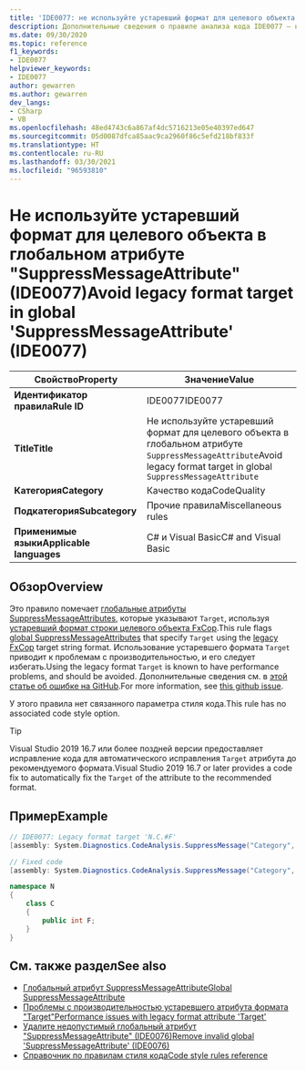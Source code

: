 ```yaml
---
title: 'IDE0077: не используйте устаревший формат для целевого объекта в глобальном атрибуте "SuppressMessageAttribute"'
description: Дополнительные сведения о правиле анализа кода IDE0077 — не используйте устаревший формат для целевого объекта в глобальном атрибуте "SuppressMessageAttribute"
ms.date: 09/30/2020
ms.topic: reference
f1_keywords:
- IDE0077
helpviewer_keywords:
- IDE0077
author: gewarren
ms.author: gewarren
dev_langs:
- CSharp
- VB
ms.openlocfilehash: 48ed4743c6a867af4dc5716213e05e40397ed647
ms.sourcegitcommit: 05d0087dfca85aac9ca2960f86c5efd218bf833f
ms.translationtype: HT
ms.contentlocale: ru-RU
ms.lasthandoff: 03/30/2021
ms.locfileid: "96593810"
---
```

# <a name="avoid-legacy-format-target-in-global-suppressmessageattribute-ide0077"></a><span data-ttu-id="5c3b2-103">Не используйте устаревший формат для целевого объекта в глобальном атрибуте "SuppressMessageAttribute" (IDE0077)</span><span class="sxs-lookup"><span data-stu-id="5c3b2-103">Avoid legacy format target in global 'SuppressMessageAttribute' (IDE0077)</span></span>

|<span data-ttu-id="5c3b2-104">Свойство</span><span class="sxs-lookup"><span data-stu-id="5c3b2-104">Property</span></span>|<span data-ttu-id="5c3b2-105">Значение</span><span class="sxs-lookup"><span data-stu-id="5c3b2-105">Value</span></span>|
|-|-|
| <span data-ttu-id="5c3b2-106">**Идентификатор правила**</span><span class="sxs-lookup"><span data-stu-id="5c3b2-106">**Rule ID**</span></span> | <span data-ttu-id="5c3b2-107">IDE0077</span><span class="sxs-lookup"><span data-stu-id="5c3b2-107">IDE0077</span></span> |
| <span data-ttu-id="5c3b2-108">**Title**</span><span class="sxs-lookup"><span data-stu-id="5c3b2-108">**Title**</span></span> | <span data-ttu-id="5c3b2-109">Не используйте устаревший формат для целевого объекта в глобальном атрибуте `SuppressMessageAttribute`</span><span class="sxs-lookup"><span data-stu-id="5c3b2-109">Avoid legacy format target in global `SuppressMessageAttribute`</span></span> |
| <span data-ttu-id="5c3b2-110">**Категория**</span><span class="sxs-lookup"><span data-stu-id="5c3b2-110">**Category**</span></span> | <span data-ttu-id="5c3b2-111">Качество кода</span><span class="sxs-lookup"><span data-stu-id="5c3b2-111">CodeQuality</span></span> |
| <span data-ttu-id="5c3b2-112">**Подкатегория**</span><span class="sxs-lookup"><span data-stu-id="5c3b2-112">**Subcategory**</span></span> | <span data-ttu-id="5c3b2-113">Прочие правила</span><span class="sxs-lookup"><span data-stu-id="5c3b2-113">Miscellaneous rules</span></span> |
| <span data-ttu-id="5c3b2-114">**Применимые языки**</span><span class="sxs-lookup"><span data-stu-id="5c3b2-114">**Applicable languages**</span></span> | <span data-ttu-id="5c3b2-115">C# и Visual Basic</span><span class="sxs-lookup"><span data-stu-id="5c3b2-115">C# and Visual Basic</span></span> |

## <a name="overview"></a><span data-ttu-id="5c3b2-116">Обзор</span><span class="sxs-lookup"><span data-stu-id="5c3b2-116">Overview</span></span>

<span data-ttu-id="5c3b2-117">Это правило помечает [глобальные атрибуты SuppressMessageAttributes](/visualstudio/code-quality/in-source-suppression-overview#global-level-suppressions), которые указывают `Target`, используя [устаревший формат строки целевого объекта FxCop](/visualstudio/code-quality/migrate-from-legacy-analysis-to-fxcop-analyzers).</span><span class="sxs-lookup"><span data-stu-id="5c3b2-117">This rule flags [global SuppressMessageAttributes](/visualstudio/code-quality/in-source-suppression-overview#global-level-suppressions) that specify `Target` using the [legacy FxCop](/visualstudio/code-quality/migrate-from-legacy-analysis-to-fxcop-analyzers) target string format.</span></span> <span data-ttu-id="5c3b2-118">Использование устаревшего формата `Target` приводит к проблемам с производительностью, и его следует избегать.</span><span class="sxs-lookup"><span data-stu-id="5c3b2-118">Using the legacy format `Target` is known to have performance problems, and should be avoided.</span></span> <span data-ttu-id="5c3b2-119">Дополнительные сведения см. в [этой статье об ошибке на GitHub](https://github.com/dotnet/roslyn/issues/44362).</span><span class="sxs-lookup"><span data-stu-id="5c3b2-119">For more information, see [this github issue](https://github.com/dotnet/roslyn/issues/44362).</span></span>

<span data-ttu-id="5c3b2-120">У этого правила нет связанного параметра стиля кода.</span><span class="sxs-lookup"><span data-stu-id="5c3b2-120">This rule has no associated code style option.</span></span>

> [!TIP]
>
> <span data-ttu-id="5c3b2-121">Visual Studio 2019 16.7 или более поздней версии предоставляет исправление кода для автоматического исправления `Target` атрибута до рекомендуемого формата.</span><span class="sxs-lookup"><span data-stu-id="5c3b2-121">Visual Studio 2019 16.7 or later provides a code fix to automatically fix the `Target` of the attribute to the recommended format.</span></span>

## <a name="example"></a><span data-ttu-id="5c3b2-122">Пример</span><span class="sxs-lookup"><span data-stu-id="5c3b2-122">Example</span></span>

```csharp
// IDE0077: Legacy format target 'N.C.#F'
[assembly: System.Diagnostics.CodeAnalysis.SuppressMessage("Category", "Id: Title", Scope = "member", Target = "N.C.#F")]

// Fixed code
[assembly: System.Diagnostics.CodeAnalysis.SuppressMessage("Category", "Id: Title", Scope = "member", Target = "~F:N.C.F")]

namespace N
{
    class C
    {
        public int F;
    }
}
```

## <a name="see-also"></a><span data-ttu-id="5c3b2-123">См. также раздел</span><span class="sxs-lookup"><span data-stu-id="5c3b2-123">See also</span></span>

- [<span data-ttu-id="5c3b2-124">Глобальный атрибут SuppressMessageAttribute</span><span class="sxs-lookup"><span data-stu-id="5c3b2-124">Global SuppressMessageAttribute</span></span>](/visualstudio/code-quality/in-source-suppression-overview#global-level-suppressions)
- [<span data-ttu-id="5c3b2-125">Проблемы с производительностью устаревшего атрибута формата "Target"</span><span class="sxs-lookup"><span data-stu-id="5c3b2-125">Performance issues with legacy format attribute 'Target'</span></span>](https://github.com/dotnet/roslyn/issues/44362)
- [<span data-ttu-id="5c3b2-126">Удалите недопустимый глобальный атрибут "SuppressMessageAttribute" (IDE0076)</span><span class="sxs-lookup"><span data-stu-id="5c3b2-126">Remove invalid global 'SuppressMessageAttribute' (IDE0076)</span></span>](ide0076.md)
- [<span data-ttu-id="5c3b2-127">Справочник по правилам стиля кода</span><span class="sxs-lookup"><span data-stu-id="5c3b2-127">Code style rules reference</span></span>](index.md)

